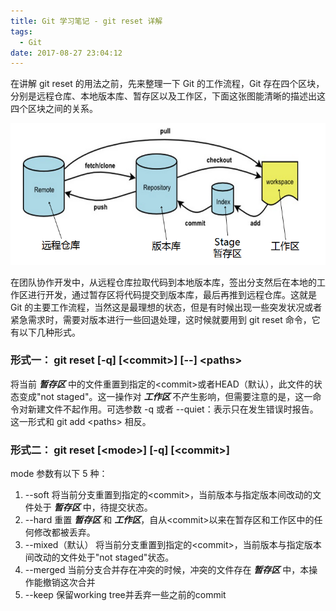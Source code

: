 ```yaml
---
title: Git 学习笔记 - git reset 详解
tags:
  - Git
date: 2017-08-27 23:04:12
---
```



在讲解 git reset 的用法之前，先来整理一下 Git 的工作流程，Git 存在四个区块，分别是远程仓库、本地版本库、暂存区以及工作区，下面这张图能清晰的描述出这四个区块之间的关系。

![Git 工作流程图](/img/git_reset_20170826.png)

<!-- more -->

在团队协作开发中，从远程仓库拉取代码到本地版本库，签出分支然后在本地的工作区进行开发，通过暂存区将代码提交到版本库，最后再推到远程仓库。这就是 Git 的主要工作流程，当然这是最理想的状态，但是有时候出现一些突发状况或者紧急需求时，需要对版本进行一些回退处理，这时候就要用到 git reset 命令，它有以下几种形式。

### 形式一： git reset [-q] [&lt;commit&gt;] [-\-] &lt;paths&gt;

将当前 ***暂存区*** 中的文件重置到指定的&lt;commit&gt;或者HEAD（默认），此文件的状态变成"not staged"。这一操作对 ***工作区*** 不产生影响，但需要注意的是，这一命令对新建文件不起作用。可选参数 -q 或者 -\-quiet：表示只在发生错误时报告。这一形式和 git add &lt;paths&gt; 相反。

### 形式二： git reset [&lt;mode&gt;] [-q] [&lt;commit&gt;]

mode 参数有以下 5 种：
  1. -\-soft
  将当前分支重置到指定的&lt;commit&gt;，当前版本与指定版本间改动的文件处于 ***暂存区*** 中，待提交状态。
  2. -\-hard
  重置 ***暂存区*** 和 ***工作区***，自从&lt;commit&gt;以来在暂存区和工作区中的任何修改都被丢弃。
  3. -\-mixed（默认）
  将当前分支重置到指定的&lt;commit&gt;，当前版本与指定版本间改动的文件处于"not staged"状态。
  4. -\-merged
  当前分支合并存在冲突的时候，冲突的文件存在 ***暂存区*** 中，本操作能撤销这次合并
  5. -\-keep
  保留working tree并丢弃一些之前的commit